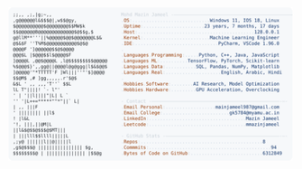 <picture>
  <source srcset="https://raw.githubusercontent.com/mmazinjameel/mmazinjameel/main/dark_mode.svg?v=1750579987" media="(prefers-color-scheme: dark)">
  <img src="https://raw.githubusercontent.com/mmazinjameel/mmazinjameel/main/light_mode.svg?v=1750579987">
</picture>
